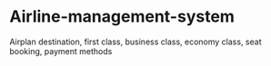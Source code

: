 # Airline-management-system
Airplan destination, first class, business class, economy class, seat  booking, payment methods 
